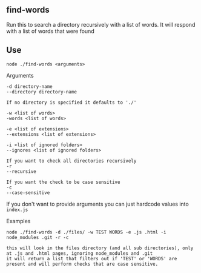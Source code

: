 ## find-words

Run this to search a directory recursively with a list of words. It will respond with a list of words that were found

## Use

```
node ./find-words <arguments>
```

Arguments

```
-d directory-name
--directory directory-name

If no directory is specified it defaults to './'

-w <list of words>
-words <list of words>

-e <list of extensions>
--extensions <list of extensions>

-i <list of ignored folders>
--ignores <list of ignored folders>

If you want to check all directories recursively
-r
--recursive

If you want the check to be case sensitive
-c
--case-sensitive

```

If you don't want to provide arguments you can just hardcode values into `index.js`

Examples

```
node ./find-words -d ./files/ -w TEST WORDS -e .js .html -i node_modules .git -r -c

this will look in the files directory (and all sub directories), only at .js and .html pages, ignoring node_modules and .git
it will return a list that filters out if 'TEST' or 'WORDS' are present and will perform checks that are case sensitive.

```